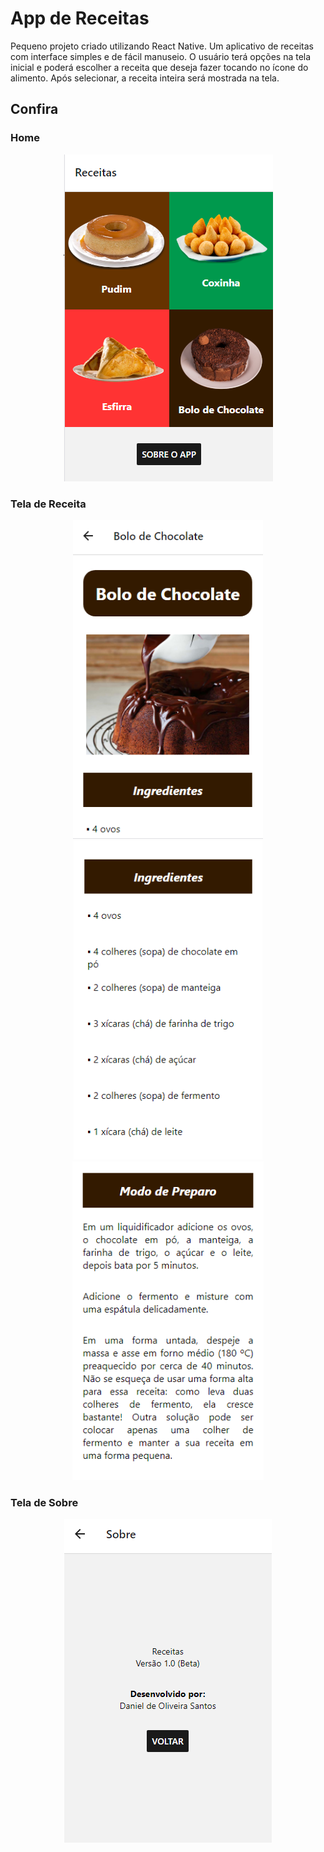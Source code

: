 # App de Receitas
Pequeno projeto criado utilizando React Native. Um aplicativo de receitas com interface simples e de fácil manuseio. O usuário terá opções na tela inicial e poderá escolher a receita que deseja fazer tocando no ícone do alimento. Após selecionar, a receita inteira será mostrada na tela.

## Confira

### Home

<p align="center">
	<img src="imagens/imagens_readme/home.png">
</p>

### Tela de Receita

<p align="center">
	<img height="510px" src="imagens/imagens_readme/bolo.png">
	<img height="510px" src="imagens/imagens_readme/bolo2.png">
	<img height="510px" src="imagens/imagens_readme/bolo3.png">
</p>

### Tela de Sobre

<p align="center">
	<img src="imagens/imagens_readme/sobre.png">
</p>

